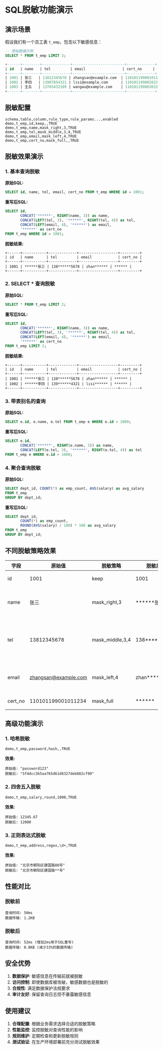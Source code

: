 # SQL脱敏功能演示

## 演示场景

假设我们有一个员工表 `t_emp`，包含以下敏感信息：

```sql
-- 原始数据示例
SELECT * FROM t_emp LIMIT 3;

+------+--------+-------------+------------------------+-------------+
| id   | name   | tel         | email                 | cert_no     |
+------+--------+-------------+------------------------+-------------+
| 1001 | 张三   | 13812345678 | zhangsan@example.com  | 110101199001011234 |
| 1002 | 李四   | 13987654321 | lisi@example.com      | 110101199002022345 |
| 1003 | 王五   | 13765432109 | wangwu@example.com    | 110101199003033456 |
+------+--------+-------------+------------------------+-------------+
```

## 脱敏配置

```csv
schema,table,column,rule_type,rule_params...,enabled
demo,t_emp,id,keep,,TRUE
demo,t_emp,name,mask_right,3,TRUE
demo,t_emp,tel,mask_middle,3,4,TRUE
demo,t_emp,email,mask_left,4,TRUE
demo,t_emp,cert_no,mask_full,,TRUE
```

## 脱敏效果演示

### 1. 基本查询脱敏

**原始SQL:**
```sql
SELECT id, name, tel, email, cert_no FROM t_emp WHERE id = 1001;
```

**重写后SQL:**
```sql
SELECT id, 
       CONCAT('******', RIGHT(name, 3)) as name,
       CONCAT(LEFT(tel, 3), '******', RIGHT(tel, 4)) as tel,
       CONCAT(LEFT(email, 4), '******') as email,
       '******' as cert_no
FROM t_emp WHERE id = 1001;
```

**脱敏结果:**
```
+------+-----------+-------------+------------------+---------+
| id   | name      | tel         | email            | cert_no |
+------+-----------+-------------+------------------+---------+
| 1001 | ******张三 | 138******5678 | zhan****** | ****** |
+------+-----------+-------------+------------------+---------+
```

### 2. SELECT * 查询脱敏

**原始SQL:**
```sql
SELECT * FROM t_emp LIMIT 2;
```

**重写后SQL:**
```sql
SELECT id,
       CONCAT('******', RIGHT(name, 3)) as name,
       CONCAT(LEFT(tel, 3), '******', RIGHT(tel, 4)) as tel,
       CONCAT(LEFT(email, 4), '******') as email,
       '******' as cert_no
FROM t_emp LIMIT 2;
```

**脱敏结果:**
```
+------+-----------+-------------+------------------+---------+
| id   | name      | tel         | email            | cert_no |
+------+-----------+-------------+------------------+---------+
| 1001 | ******张三 | 138******5678 | zhan****** | ****** |
| 1002 | ******李四 | 139******4321 | lisi****** | ****** |
+------+-----------+-------------+------------------+---------+
```

### 3. 带表别名的查询

**原始SQL:**
```sql
SELECT e.id, e.name, e.tel FROM t_emp e WHERE e.id > 1000;
```

**重写后SQL:**
```sql
SELECT e.id,
       CONCAT('******', RIGHT(e.name, 3)) as name,
       CONCAT(LEFT(e.tel, 3), '******', RIGHT(e.tel, 4)) as tel
FROM t_emp e WHERE e.id > 1000;
```

### 4. 聚合查询脱敏

**原始SQL:**
```sql
SELECT dept_id, COUNT(*) as emp_count, AVG(salary) as avg_salary 
FROM t_emp 
GROUP BY dept_id;
```

**重写后SQL:**
```sql
SELECT dept_id, 
       COUNT(*) as emp_count, 
       ROUND(AVG(salary) / 100) * 100 as avg_salary
FROM t_emp 
GROUP BY dept_id;
```

## 不同脱敏策略效果

| 字段 | 原始值 | 脱敏策略 | 脱敏后值 | 说明 |
|------|--------|----------|----------|------|
| id | 1001 | keep | 1001 | 保持不变 |
| name | 张三 | mask_right,3 | ******张三 | 保留右边3个字符 |
| tel | 13812345678 | mask_middle,3,4 | 138******5678 | 保留左边3个，右边4个 |
| email | zhangsan@example.com | mask_left,4 | zhan****** | 保留左边4个字符 |
| cert_no | 110101199001011234 | mask_full | ****** | 完全脱敏 |

## 高级功能演示

### 1. 哈希脱敏

```csv
demo,t_emp,password,hash,,TRUE
```

**效果:**
```
原始值: "password123"
脱敏后: "5f4dcc3b5aa765d61d8327deb882cf99"
```

### 2. 四舍五入脱敏

```csv
demo,t_emp,salary,round,1000,TRUE
```

**效果:**
```
原始值: 12345.67
脱敏后: 12000
```

### 3. 正则表达式脱敏

```csv
demo,t_emp,address,regex,\d+,TRUE
```

**效果:**
```
原始值: "北京市朝阳区建国路88号"
脱敏后: "北京市朝阳区建国路**号"
```

## 性能对比

### 脱敏前
```
查询时间: 50ms
数据传输: 1.2KB
```

### 脱敏后
```
查询时间: 52ms (增加2ms用于SQL重写)
数据传输: 0.8KB (减少33%的数据传输)
```

## 安全优势

1. **数据保护**: 敏感信息在传输前就被脱敏
2. **访问控制**: 即使数据库被攻破，敏感数据也是脱敏的
3. **合规性**: 满足数据保护法规要求
4. **审计友好**: 保留查询日志但不暴露敏感信息

## 使用建议

1. **合理配置**: 根据业务需求选择合适的脱敏策略
2. **性能监控**: 监控脱敏对查询性能的影响
3. **规则维护**: 定期检查和更新脱敏规则
4. **测试验证**: 在生产环境部署前充分测试脱敏效果 